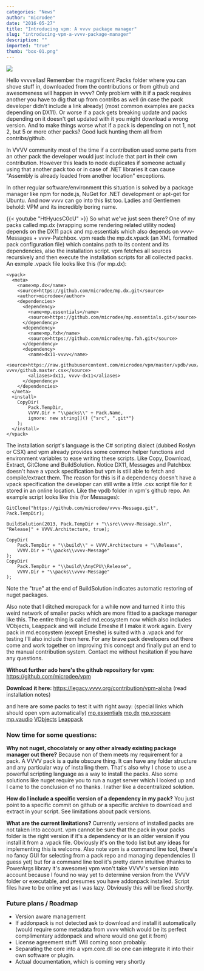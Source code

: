```yaml
---
categories: "News"
author: "microdee"
date: "2016-05-27"
title: "Introducing vpm: A vvvv package manager"
slug: "introducing-vpm-a-vvvv-package-manager"
description: ""
imported: "true"
thumb: "box-01.png"
---
```



![](box-01.png)

Hello vvvvellas!
Remember the magnificent Packs folder where you can shove stuff in, downloaded from the contributions or from github and awesomeness will happen in vvvv? Only problem with it if a pack requires another you have to dig that up from contribs as well (in case the pack developer didn't include a link already) (most common examples are packs depending on DX11). Or worse if a pack gets breaking update and packs depending on it doesn't get updated with it you might download a wrong version. And to make things worse what if a pack is depending on not 1, not 2, but 5 or more other packs? Good luck hunting them all from contribs/github.

In VVVV community most of the time if a contribution used some parts from an other pack the developer would just include that part in their own contribution. However this leads to node duplicates if someone actually using that another pack too or in case of .NET libraries it can cause "Assembly is already loaded from another location" exceptions.

In other regular software/environment this situation is solved by a package manager like npm for node.js, NuGet for .NET development or apt-get for Ubuntu. And now vvvv can go into this list too. Ladies and Gentlemen behold: VPM and its incredibly boring name.

{{< youtube "HtHyucsC0cU" >}}
So what we've just seen there? One of my packs called mp.dx (wrapping some rendering related utility nodes) depends on the DX11 pack and mp.essentials which also depends on vvvv-Messages + vvvv-Patchbox. vpm reads the mp.dx.vpack (an XML formatted pack configuration file) which contains path to its content and its dependencies, also the installation script. vpm fetches all sources recursively and then execute the installation scripts for all collected packs. An exmple .vpack file looks like this (for mp.dx):

```
<vpack>
  <meta>
    <name>mp.dx</name>
    <source>https://github.com/microdee/mp.dx.git</source>
    <author>microdee</author>
    <dependencies>
      <dependency>
        <name>mp.essentials</name>
        <source>https://github.com/microdee/mp.essentials.git</source>
      </dependency>
      <dependency>
        <name>mp.fxh</name>
        <source>https://github.com/microdee/mp.fxh.git</source>
      </dependency>
      <dependency>
        <name>dx11-vvvv</name>
        <source>https://raw.githubusercontent.com/microdee/vpm/master/vpdb/vux/dx11-vvvv/github.master.csx</source>
        <aliases>dx11, vvvv-dx11</aliases>
      </dependency>
    </dependencies>
  </meta>
  <install>
    CopyDir(
        Pack.TempDir,
        VVVV.Dir + "\\packs\\" + Pack.Name,
        ignore: new string[]() {"src", ".git*"}
    );
  </install>
</vpack>
```

The installation script's language is the C# scripting dialect (dubbed Roslyn or CSX) and vpm already provides some common helper functions and environment variables to ease writing these scripts. Like Copy, Download, Extract, GitClone and BuildSolution.
Notice DX11, Messages and Patchbox doesn't have a vpack specification but vpm is still able to fetch and compile/extract them. The reason for this is if a dependency doesn't have a vpack specification the developer can still write a little .csx script file for it stored in an online location. Like the vpdb folder in vpm's github repo. An example script looks like this (for Messages):

```
GitClone("https://github.com/microdee/vvvv-Message.git", Pack.TempDir);

BuildSolution(2013, Pack.TempDir + "\\src\\vvvv-Message.sln", "Release|" + VVVV.Architecture, true);

CopyDir(
    Pack.TempDir + "\\build\\" + VVVV.Architecture + "\\Release",
    VVVV.Dir + "\\packs\\vvvv-Message"
);
CopyDir(
    Pack.TempDir + "\\build\\AnyCPU\\Release",
    VVVV.Dir + "\\packs\\vvvv-Message"
);
```

Note the "true" at the end of BuildSolution indicates automatic restoring of nuget packages.

Also note that I ditched mcropack for a while now and turned it into this weird network of smaller packs which are more fitted to a package manager like this. The entire thing is called md.ecosystem now which also includes VObjects, Leappack and will include Emeshe if I make it work again. Every pack in md.ecosystem (except Emeshe) is suited with a .vpack and for testing I'll also include them here. For any brave pack developers out there come and work together on improving this concept and finally put an end to the manual contribution system. Contact me without hesitation if you have any questions.

**Without further ado here's the github repository for vpm:**
https://github.com/microdee/vpm

**Download it here:**
https://legacy.vvvv.org/contribution/vpm-alpha
(read installation notes)

and here are some packs to test it with right away: (special links which should open vpm automatically)
[mp.essentials](vpms://raw.githubusercontent.com/microdee/mp.essentials/master/p.vpack)
[mp.dx](vpms://raw.githubusercontent.com/microdee/mp.dx/master/p.vpack)
[mp.voocam](vpms://raw.githubusercontent.com/microdee/mp.voocam/master/p.vpack)
[mp.vaudio](vpms://raw.githubusercontent.com/microdee/mp.vaudio/master/p.vpack)
[VObjects](vpms://raw.githubusercontent.com/microdee/VObjects/master/p.vpack)
[Leappack](vpms://raw.githubusercontent.com/microdee/leappack/master/p.vpack)

###  Now time for some questions:

**Why not nuget, chocolately or any other already existing package manager out there?**
Because non of them meets my requirement for a pack. A VVVV pack is a quite obscure thing. It can have any folder structure and any particular way of installing them. That's also why I chose to use a powerful scripting language as a way to install the packs. Also some solutions like nuget require you to run a nuget server which I looked up and I came to the conclusion of no thanks. I rather like a decentralized solution.

**How do I include a specific version of a dependency in my pack?**
You just point to a specific commit on github or a specific archive to download and extract in your script. See limitations about pack versions.

**What are the current limitations?**
Currently versions of installed packs are not taken into account. vpm cannot be sure that the pack in your packs folder is the right version if it's a dependency or is an older version if you install it from a .vpack file. Obviously it's on the todo list but any ideas for implementing this is welcome.
Also note vpm is a command line tool, there's no fancy GUI for selecting from a pack repo and managing dependencies (I guess yet) but for a command line tool it's pretty damn intuitive (thanks to PowerArgs library it's awesome)
vpm won't take VVVV's version into account because I found no way yet to determine version from the VVVV folder or executable, and presumes you have addonpack installed.
Script files have to be online yet as I was lazy. Obviously this will be fixed shortly.

###  Future plans / Roadmap

* Version aware management
* If addonpack is not detected ask to download and install it automatically (would require some metadata from vvvv which would be its perfect complimentary addonpack and where would one get it from)
* License agreement stuff. Will coming soon probably.
* Separating the core into a vpm.core.dll so one can integrate it into their own software or plugin.
* Actual documentation, which is coming very shortly
